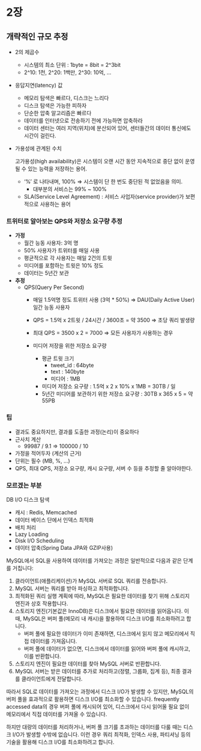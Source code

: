 # 2장

## 개략적인 규모 추정

- 2의 제곱수
    - 시스템의 최소 단위 : 1byte = 8bit = 2^3bit
    - 2^10: 1천, 2^20: 1백만, 2^30: 10억, …

- 응답지연(latency) 값
    - 메모리 탐색은 빠르다, 디스크는 느리다
    - 디스크 탐색은 가능한 피하자
    - 단순한 압축 알고리즘은 빠르다
    - 데이터를 인터넷으로 전송하기 전에 가능하면 압축하라
    - 데이터 센터는 여러 지역(위치)에 분산되어 있어, 센터들간의 데이터 통신에도 시간이 걸린다.

- 가용성에 관계된 수치
    
    고가용성(high availability)은 시스템이 오랜 시간 동안 지속적으로 중단 없이 운영될 수 있는 능력을 저장하는 용어.
    
    - ‘%’ 로 나타내며, 100% ⇒ 시스템이 단 한 번도 중단된 적 없었음을 의미.
        - 대부분의 서비스는 99% ~ 100%
    - SLA(Service Level Agreement) : 서비스 사업자(service provider)가 보편적으로 사용하는 용어
    
     
    

### 트위터로 알아보는 QPS와 저장소 요구량 추정

- **가정**
    - 월간 능동 사용자: 3억 명
    - 50% 사용자가 트위터를 매일 사용
    - 평균적으로 각 사용자는 매일 2건의 트윗
    - 미디어를 포함하는 트윗은 10% 정도
    - 데이터는 5년간 보관
- **추정**
    - QPS(Query Per Second)
        - 매일 1.5억명 정도 트위터 사용 (3억 * 50%) ⇒ DAU(Daily Active User) 일간 능동 사용자
        - QPS = 1.5억 x 2트윗 / 24시간 / 3600초 = 약 3500 ⇒ 초당 쿼리 발생량
        - 최대 QPS = 3500 x 2 = 7000 ⇒ 모든 사용자가 사용하는 경우
        
        - 미디어 저장을 위한 저장소 요구량
            - 평균 트윗 크기
                - tweet_id : 64byte
                - text : 140byte
                - 미디어 : 1MB
            - 미디어 저장소 요구량 : 1.5억 x 2 x 10% x 1MB = 30TB / 일
            - 5년간 미디어를 보관하기 위한 저장소 요구량 : 30TB x 365 x 5 = 약 55PB

### 팁

- 결과도 중요하지만, 결과를 도출한 과정(논리)이 중요하다
- 근사치 계산
    - 99987 / 9.1 ⇒ 100000 / 10
- 가정을 적어두자 (계산의 근거)
- 단위는 필수 (MB, %, …)
- QPS, 최대 QPS, 저장소 요구량, 캐시 요구량, 서버 수 등을 추정할 줄 알아야한다.

 

### 모르겠는 부분

DB I/O 디스크 탐색

- 캐시 : Redis, Memcached
- 데이터 베이스 단에서 인덱스 최적화
- 배치 처리
- Lazy Loading
- Disk I/O Scheduling
- 데이터 압축(Spring Data JPA와 GZIP사용)

MySQL에서 SQL을 사용하여 데이터를 가져오는 과정은 일반적으로 다음과 같은 단계를 거칩니다:

1. 클라이언트(애플리케이션)가 MySQL 서버로 SQL 쿼리를 전송합니다.
2. MySQL 서버는 쿼리를 받아 파싱하고 최적화합니다.
3. 최적화된 쿼리 실행 계획에 따라, MySQL은 필요한 데이터를 찾기 위해 스토리지 엔진과 상호 작용합니다.
4. 스토리지 엔진(기본값은 InnoDB)은 디스크에서 필요한 데이터를 읽어옵니다. 이 때, MySQL은 버퍼 풀(메모리 내 캐시)을 활용하여 디스크 I/O를 최소화하려고 합니다.
    - 버퍼 풀에 필요한 데이터가 이미 존재하면, 디스크에서 읽지 않고 메모리에서 직접 데이터를 가져옵니다.
    - 버퍼 풀에 데이터가 없으면, 디스크에서 데이터를 읽어와 버퍼 풀에 캐시하고, 이를 반환합니다.
5. 스토리지 엔진이 필요한 데이터를 찾아 MySQL 서버로 반환합니다.
6. MySQL 서버는 받은 데이터를 추가로 처리하고(정렬, 그룹화, 집계 등), 최종 결과를 클라이언트에게 전달합니다.

따라서 SQL로 데이터를 가져오는 과정에서 디스크 I/O가 발생할 수 있지만, MySQL의 버퍼 풀을 효과적으로 활용하면 디스크 I/O를 최소화할 수 있습니다. frequently accessed data의 경우 버퍼 풀에 캐시되어 있어, 디스크에서 다시 읽어올 필요 없이 메모리에서 직접 데이터를 가져올 수 있습니다.

하지만 대량의 데이터를 처리하거나, 버퍼 풀 크기를 초과하는 데이터를 다룰 때는 디스크 I/O가 발생할 수밖에 없습니다. 이런 경우 쿼리 최적화, 인덱스 사용, 파티셔닝 등의 기술을 활용해 디스크 I/O를 최소화하려고 합니다.